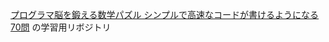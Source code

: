 [プログラマ脳を鍛える数学パズル シンプルで高速なコードが書けるようになる70問](https://www.shoeisha.co.jp/book/detail/9784798142456) の学習用リボジトリ
